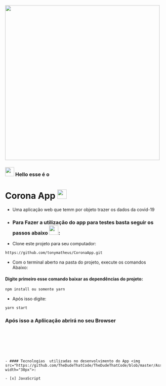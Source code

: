 
### <img  src="https://media.tenor.com/images/fdfe39549e576f6dc25648bac9bc05b6/tenor.gif" width="500px" heigh="70px"/>

### <img src="https://github.com/TheDudeThatCode/TheDudeThatCode/blob/master/Assets/Hi.gif" width="29px"> Hello esse é o
# Corona App <img src="https://media.tenor.com/images/d01dd81eda6ae15df61fa7d32e848269/tenor.gif" width="30px">
- Uma aplicação web que  temm  por  objeto trazer os  dados  da  covid-19 


- ### Para Fazer a utilização do app para testes basta seguir os passos abaixo <img src="https://media.tenor.com/images/535e2e66b423b04c7315f0428ca44952/tenor.gif" width="30px">:

- Clone este projeto para seu computador:

```bash
https://github.com/tonymatheus/CoronaApp.git
```

- Com o terminal aberto na pasta do projeto, execute os comandos Abaixo:

#### Digite primeiro esse comando baixar as dependências do projeto:
```bash
npm install ou somente yarn
```
- Após isso digite:
```bash
yarn start 
```
### Após isso a Apliicação abrirá no seu Browser

```







- #### Tecnologias  utilizadas no desenvolvimento do App <img src="https://github.com/TheDudeThatCode/TheDudeThatCode/blob/master/Assets/Developer.gif" width="30px">:

- [x] JavaScript

